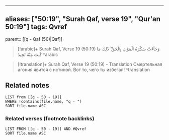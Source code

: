 
---
aliases: ["50:19", "Surah Qaf, verse 19", "Qur'an 50:19"]
tags: Qvref
---

parent:: [[q - Qaf (50)|Qaf]]

> [!arabic]+ Surah Qaf, Verse 19 (50:19)
> <span class="quran-arabic">وَجَآءَتْ سَكْرَةُ ٱلْمَوْتِ بِٱلْحَقِّ ۖ ذَٰلِكَ مَا كُنتَ مِنْهُ تَحِيدُ</span>
^arabic

> [!translation]+ Surah Qaf, Verse 19 (50:19) - Translation
> Смертельная агония явится с истиной. Вот то, чего ты избегал!
^translation



## Related notes
```dataview
LIST from [[q - 50 - 19]]
WHERE !contains(file.name, "q - ")
SORT file.name ASC
```

### Related verses (footnote backlinks)
```dataview
LIST FROM [[q - 50 - 19]] AND #Qvref
SORT file.name ASC
```

